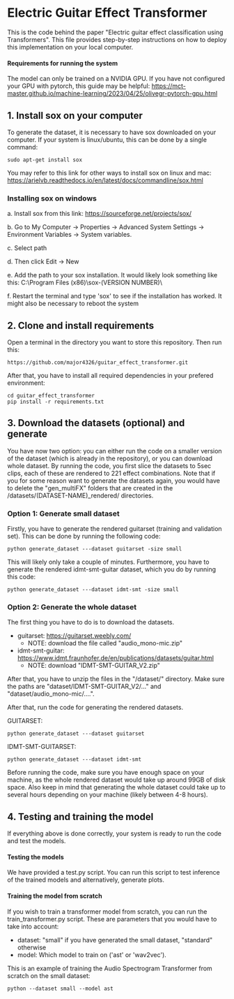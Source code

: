 # Electric Guitar Effect Transformer
This is the code behind the paper "Electric guitar effect classification using Transformers". This file provides step-by-step instructions on how to deploy this implementation on your local computer. 

#### Requirements for running the system
The model can only be trained on a NVIDIA GPU. If you have not configured your GPU with pytorch, this guide may be helpful: https://mct-master.github.io/machine-learning/2023/04/25/olivegr-pytorch-gpu.html 

## 1. Install sox on your computer
To generate the dataset, it is necessary to have sox downloaded on your computer. If your system is linux/ubuntu, this can be done by a single command:
```
sudo apt-get install sox
```
You may refer to this link for other ways to install sox on linux and mac: https://arielvb.readthedocs.io/en/latest/docs/commandline/sox.html

### Installing sox on windows
a. Install sox from this link: https://sourceforge.net/projects/sox/

b. Go to My Computer → Properties → Advanced System Settings → Environment Variables → System variables.

c. Select path

d. Then click Edit → New

e. Add the path to your sox installation. It would likely look something like this: C:\Program Files (x86)\sox-(VERSION NUMBER)\

f. Restart the terminal and type 'sox' to see if the installation has worked. It might also be necessary to reboot the system

## 2. Clone and install requirements
Open a terminal in the directory you want to store this repository. Then run this:
```
https://github.com/major4326/guitar_effect_transformer.git
```

After that, you have to install all required dependencies in your prefered environment:
```
cd guitar_effect_transformer
pip install -r requirements.txt
```

## 3. Download the datasets (optional) and generate
You have now two option: you can either run the code on a smaller version of the dataset (which is already in the repository), or you can download whole dataset.
By running the code, you first slice the datasets to 5sec clips, each of these are rendered to 221 effect combinations. Note that if you for some reason want to generate the datasets again, you would have to delete the "gen_multiFX" folders that are created in the /datasets/(DATASET-NAME)_rendered/ directories.
### Option 1: Generate small dataset
Firstly, you have to generate the rendered guitarset (training and validation set). This can be done by running the following code:
```
python generate_dataset ---dataset guitarset -size small
```
This will likely only take a couple of minutes. Furthermore, you have to generate the rendered idmt-smt-guitar dataset, which you do by running this code:
```
python generate_dataset ---dataset idmt-smt -size small
```
### Option 2: Generate the whole dataset
The first thing you have to do is to download the datasets.
* guitarset: https://guitarset.weebly.com/
  * NOTE: download the file called "audio_mono-mic.zip"
* idmt-smt-guitar: https://www.idmt.fraunhofer.de/en/publications/datasets/guitar.html
  * NOTE: download "IDMT-SMT-GUITAR_V2.zip"


After that, you have to unzip the files in the "/dataset/" directory. Make sure the paths are "dataset/IDMT-SMT-GUITAR_V2/..." and "dataset/audio_mono-mic/....".


After that, run the code for generating the rendered datasets.

GUITARSET:
```
python generate_dataset ---dataset guitarset
```
IDMT-SMT-GUITARSET:
```
python generate_dataset ---dataset idmt-smt
```

Before running the code, make sure you have enough space on your machine, as the whole rendered dataset would take up around 99GB of disk space. Also keep in mind that generating the whole dataset could take up to several hours depending on your machine (likely between 4-8 hours).

## 4. Testing and training the model
If everything above is done correctly, your system is ready to run the code and test the models. 
#### Testing the models
We have provided a test.py script. You can run this script to test inference of the trained models and alternatively, generate plots.

#### Training the model from scratch
If you wish to train a transformer model from scratch, you can run the train_transformer.py script. These are parameters that you would have to take into account:
* dataset: "small" if you have generated the small dataset, "standard" otherwise
* model: Which model to train on ('ast' or 'wav2vec').

This is an example of training the Audio Spectrogram Transformer from scratch on the small dataset:
```
python --dataset small --model ast
```
